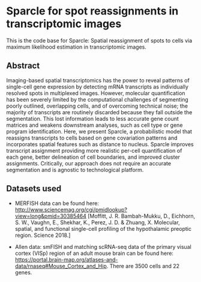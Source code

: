 # Sparcle for spot reassignments in transcriptomic images
This is the code base for Sparcle: Spatial reassignment of spots to cells via maximum likelihood estimation in transcriptomic images.

## Abstract
Imaging-based spatial transcriptomics has the power to reveal patterns of single-cell gene expression by detecting mRNA transcripts as individually resolved spots in multiplexed images. However, molecular quantification has been severely limited by the computational challenges of segmenting poorly outlined, overlapping cells, and of overcoming technical noise; the majority of transcripts are routinely discarded because they fall outside the segmentation. This lost information leads to less accurate gene count matrices and weakens downstream analyses, such as cell type or gene program identification. Here, we present Sparcle, a probabilistic model that reassigns transcripts to cells based on gene covariation patterns and incorporates spatial features such as distance to nucleus. Sparcle improves transcript assignment providing more realistic per-cell quantification of each gene, better delineation of cell boundaries, and improved cluster assignments. Critically, our approach does not require an accurate segmentation and is agnostic to technological platform.

## Datasets used
  * MERFISH data can be found here: http://www.sciencemag.org/cgi/pmidlookup?view=long&pmid=30385464
  [Moffitt, J. R. Bambah-Mukku, D., Eichhorn, S. W., Vaughn, E., Shekhar, K., Perez, J. D. & Zhuang, X. Molecular, spatial, and functional single-cell profiling of the hypothalamic preoptic region. Science 2018.]

  * Allen data: smFISH and matching scRNA-seq data of the primary visual cortex (VISp) region of an adult mouse brain can be found here: https://portal.brain-map.org/atlases-and-data/rnaseq#Mouse_Cortex_and_Hip. There are 3500 cells and 22 genes. 

